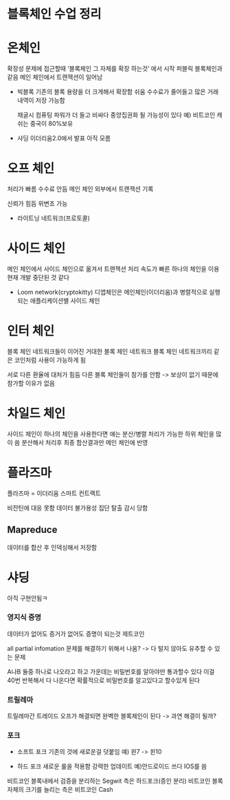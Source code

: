 # 블록체인 수업 정리

# 온체인
확장성 문제에 접근할때 ‘블록체인 그 자체를 확장 하는것’ 에서 시작
퍼블릭 블록체인과 같음
메인 체인에서 트랜잭션이 일어남

- 빅블록
  기존의 블록 용량을 더 크게해서 확장함
  쉬움
  수수료가 줄어들고 많은 거래 내역이 저장 가능함
  
  채굴시 컴퓨팅 파워가 더 들고 비싸다
  중앙집권화 될 가능성이 있다
  예) 비트코인 캐쉬는 중국이 80%보유
 
 - 샤딩
  이더리움2.0에서 발표
  아직 모름
  
# 오프 체인
처리가 빠름
수수료 안듬
메인 체인 외부에서 트랜잭션 기록

신뢰가 힘듬
위변조 가능

- 라이트닝 네트워크(프로토콜)

# 사이드 체인
메인 체인에서 사이드 체인으로 옮겨서 트랜잭션 처리
속도가 빠른 하나의 체인을 이용
현재 개발 중단된 것 같다

- Loom network(cryptokitty)
  디앱체인은 메인체인(이더리움)과 병렬적으로 실행되는 애플리케이션별 사이드 체인
  
# 인터 체인
블록 체인 네트워크들이 이어진 거대한 블록 체인 네트워크
블록 체인 네트워크끼리 같은 코인처럼 사용이 가능하게 됨

서로 다른 환율에 대처가 힘듬
다른 블록 체인들이 참가를 안함 -> 보상이 없기 때문에 참가할 이유가 없음

# 차일드 체인
사이드 체인이 하나의 체인을 사용한다면 얘는 분산/병렬 처리가 가능한 하위 체인을 많이 씀
분산해서 처리후 최종 합산결과만 메인 체인에 반영

# 플라즈마
플라즈마 = 이더리움 스마트 컨트랙트

비잔틴에 대응 못함
데이터 불가용성
집단 탈출
감시 당함
## Mapreduce
데이터를 합산 후 인덱싱해서 저장함

# 샤딩
아직 구현안됨ㅋ

### 영지식 증명
데이터가 없어도 증거가 없어도 증명이 되는것
제트코인

all partial infomation 문제를 해결하기 위해서 나옴?
-> 다 털지 않아도 유추할 수 있는 문제

A나B 둘중 하나로 나오라고 하고 가운데는 비밀번호를 알아야만 통과할수 있다
이걸 40번 반복해서 다 나온다면 확률적으로 비밀번호를 알고있다고 할수있게 된다

### 트릴레마
트릴레마간 트레이드 오프가 해결되면 완벽한 블록체인이 된다 -> 과연 해결이 될까?

### 포크
- 소프트 포크
  기존의 것에 새로운걸 덧붙임
  예) 윈7 -> 윈10
  
- 하드 포크
  새로운 룰을 적용함
  강력한 업데이트
  예)안드로이드 쓰다 IOS를 씀
 
 비트코인 블록내에서 검증을 분리하는 Segwit 측은 하드포크(증인 분리)
 비트코인 블록 자체의 크기를 늘리는 측은 비트코인 Cash
